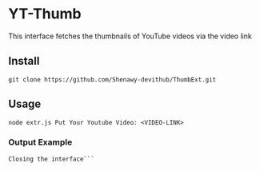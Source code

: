 # YT-Thumb

This interface fetches the thumbnails of YouTube videos via the video link

## Install

```git clone https://github.com/Shenawy-devithub/ThumbExt.git```

## Usage

```node extr.js Put Your Youtube Video: <VIDEO-LINK>```

### Output Example

```Youtube Thumbnail Url: https://img.youtube.com/vi/i_LwzRVP7bg/maxresdefault.jpg
Closing the interface```